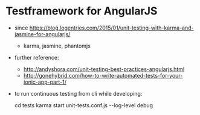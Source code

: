 # Testframework for AngularJS
- since https://blog.logentries.com/2015/01/unit-testing-with-karma-and-jasmine-for-angularjs/
  - karma, jasmine, phantomjs

- further reference:
  - http://andyshora.com/unit-testing-best-practices-angularjs.html
  - http://gonehybrid.com/how-to-write-automated-tests-for-your-ionic-app-part-1/

- to run continuous testing from cli while developing:

  cd tests
  karma start unit-tests.conf.js --log-level debug





